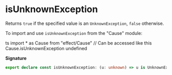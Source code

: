 # isUnknownException

Returns `true` if the specified value is an `UnknownException`, `false`
otherwise.

To import and use `isUnknownException` from the "Cause" module:

ts
import \* as Cause from "effect/Cause"
// Can be accessed like this
Cause.isUnknownException
undefined

**Signature**

```ts
export declare const isUnknownException: (u: unknown) => u is UnknownException
```

